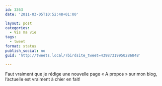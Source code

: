 ```yaml
---
id: 3363
date: '2011-03-05T10:52:48+01:00'

layout: post
categories:
  - Vis ma vie
tags:
  - tweet
format: status
publish_social: no
guid: 'http://tweets.local/?birdsite_tweet=43987319950286848'

---
```


Faut vraiment que je rédige une nouvelle page « A propos » sur mon blog, l’actuelle est vraiment à chier en fait!